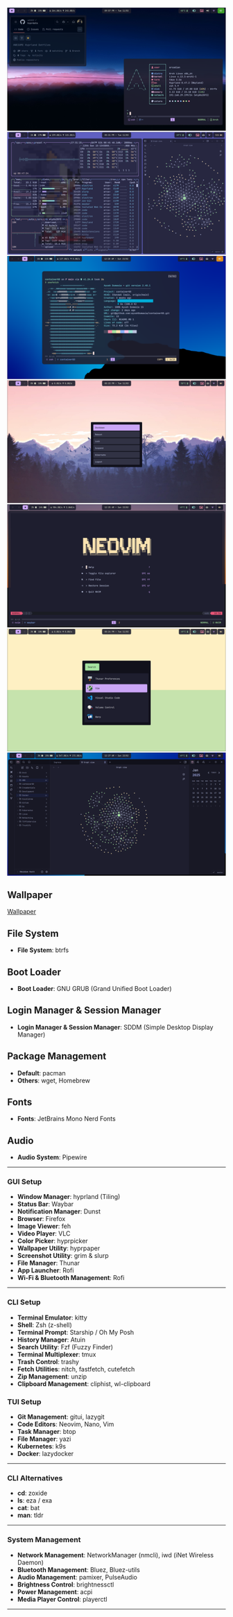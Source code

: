 <!-- ![terminal](Assets/terminal.png) -->

![home](Assets/home.png)
![btop](Assets/btop.png)
![golang](Assets/go.png)
![powermenu](Assets/powermenu.png)
![nvim](Assets/nvim.png)
![launcher](Assets/launcher.png)
![obsidian](Assets/obsidian.png)

## Wallpaper

[Wallpaper](https://drive.google.com/drive/folders/1Eog40yvrTshjDLVIETVncBKcDsvPLMIX?usp=sharing)

## File System

- **File System**: btrfs

## Boot Loader

- **Boot Loader**: GNU GRUB (Grand Unified Boot Loader)

## Login Manager & Session Manager

- **Login Manager & Session Manager**: SDDM (Simple Desktop Display Manager)

## Package Management

- **Default**: pacman
- **Others**: wget, Homebrew

## Fonts

- **Fonts**: JetBrains Mono Nerd Fonts

## Audio

- **Audio System**: Pipewire

---

### GUI Setup

- **Window Manager**: hyprland (Tiling)
- **Status Bar**: Waybar
- **Notification Manager**: Dunst
- **Browser**: Firefox
- **Image Viewer**: feh
- **Video Player**: VLC
- **Color Picker**: hyprpicker
- **Wallpaper Utility**: hyprpaper
- **Screenshot Utility**: grim & slurp
- **File Manager**: Thunar
- **App Launcher**: Rofi
- **Wi-Fi & Bluetooth Management**: Rofi

---

### CLI Setup

- **Terminal Emulator**: kitty
- **Shell**: Zsh (z-shell)
- **Terminal Prompt**: Starship / Oh My Posh
- **History Manager**: Atuin
- **Search Utility**: Fzf (Fuzzy Finder)
- **Terminal Multiplexer**: tmux
- **Trash Control**: trashy
- **Fetch Utilities**: nitch, fastfetch, cutefetch
- **Zip Management**: unzip
- **Clipboard Management**: cliphist, wl-clipboard

### TUI Setup

- **Git Management**: gitui, lazygit
- **Code Editors**: Neovim, Nano, Vim
- **Task Manager**: btop
- **File Manager**: yazi
- **Kubernetes**: k9s
- **Docker**: lazydocker

---

### CLI Alternatives

- **cd**: zoxide
- **ls**: eza / exa
- **cat**: bat
- **man**: tldr

---

### System Management

- **Network Management**: NetworkManager (nmcli), iwd (iNet Wireless Daemon)
- **Bluetooth Management**: Bluez, Bluez-utils
- **Audio Management**: pamixer, PulseAudio
- **Brightness Control**: brightnessctl
- **Power Management**: acpi
- **Media Player Control**: playerctl

---
